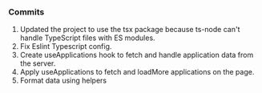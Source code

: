 ### Commits

1. Updated the project to use the tsx package because ts-node can't handle TypeScript files with ES modules.
2. Fix Eslint Typescript config.
3. Create useApplications hook to fetch and handle application data from the server.
4. Apply useApplications to fetch and loadMore applications on the page.
5. Format data using helpers
